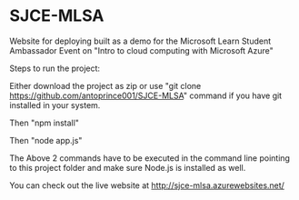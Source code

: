 # SJCE-MLSA
Website for deploying built as a demo for the Microsoft Learn Student Ambassador Event on "Intro to cloud computing with Microsoft Azure"

Steps to run the project:

Either download the project as zip or use "git clone https://github.com/antoprince001/SJCE-MLSA" command if you have git installed in your system.

Then "npm install"

Then "node app.js"

The Above 2 commands have to be executed in the command line pointing to this project folder and make sure Node.js is installed as well.


You can check out the live website at http://sjce-mlsa.azurewebsites.net/
